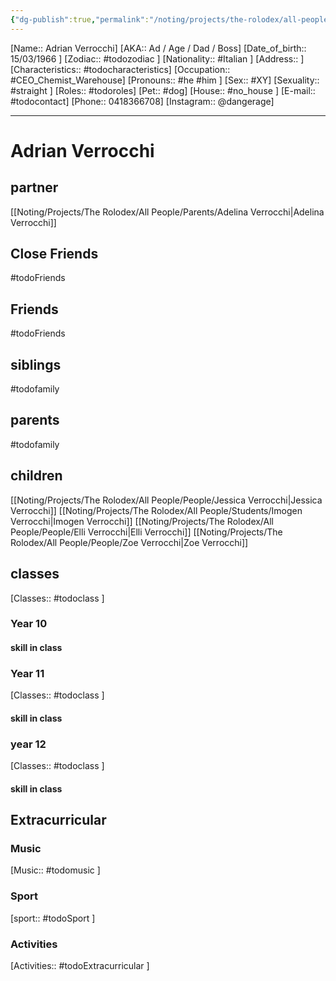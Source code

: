 ```yaml
---
{"dg-publish":true,"permalink":"/noting/projects/the-rolodex/all-people/parents/adrian-verrocchi/","dgHomeLink":true,"dgPassFrontmatter":false}
---
```


[Name:: Adrian Verrocchi]
[AKA:: Ad / Age / Dad / Boss]
[Date_of_birth:: 15/03/1966  ]
[Zodiac:: #todozodiac ]
[Nationality:: #Italian ]
[Address:: ]
[Characteristics::  #todocharacteristics]
[Occupation:: #CEO_Chemist_Warehouse]
[Pronouns:: #he #him ]
[Sex:: #XY]
[Sexuality:: #straight ]
[Roles:: #todoroles]
[Pet:: #dog]
[House:: #no_house ]
[E-mail:: #todocontact]
[Phone:: 0418366708]
[Instagram:: @dangerage]

---
# Adrian Verrocchi
## partner
[[Noting/Projects/The Rolodex/All People/Parents/Adelina Verrocchi|Adelina Verrocchi]]
## Close Friends
#todoFriends
## Friends
#todoFriends
## siblings
#todofamily
## parents
#todofamily
## children
[[Noting/Projects/The Rolodex/All People/People/Jessica Verrocchi|Jessica Verrocchi]]
[[Noting/Projects/The Rolodex/All People/Students/Imogen Verrocchi|Imogen Verrocchi]]
[[Noting/Projects/The Rolodex/All People/People/Elli Verrocchi|Elli Verrocchi]]
[[Noting/Projects/The Rolodex/All People/People/Zoe Verrocchi|Zoe Verrocchi]]

## classes
[Classes:: #todoclass ]
### Year 10
#### skill in class
### Year 11
[Classes:: #todoclass ]
#### skill in class
### year 12
[Classes:: #todoclass ]
#### skill in class
## Extracurricular
### Music
[Music:: #todomusic ]
### Sport
[sport:: #todoSport ]
### Activities
[Activities:: #todoExtracurricular ]

